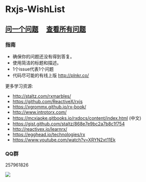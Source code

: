 # Rxjs-WishList


## [问一个问题](https://github.com/dreambo8563/Rxjs-WishList/issues/new) &nbsp;&nbsp;&nbsp; [查看所有问题](https://github.com/dreambo8563/Rxjs-WishList/issues?utf8=%E2%9C%93&q=is%3Aissue+)

### 指南

- 确保你的问题还没有得到答复。
- 使用简洁的标题和描述。
- 1个issue代表1个问题
- 代码尽可能的有线上版 http://plnkr.co/

更多学习资源:

- http://staltz.com/rxmarbles/
- https://github.com/ReactiveX/rxjs
- https://xgrommx.github.io/rx-book/
- http://www.introtorx.com/
- https://mcxiaoke.gitbooks.io/rxdocs/content/index.html (中文)
- https://gist.github.com/staltz/868e7e9bc2a7b8c1f754
- http://reactivex.io/learnrx/
- https://egghead.io/technologies/rx
- https://www.youtube.com/watch?v=XRYN2xt11Ek

### QQ群

257961826

![](http://7xpbag.com1.z0.glb.clouddn.com/687474703a2f2f692e696d6775722e636f6d2f4149696d5138432e6a7067.jpeg)

